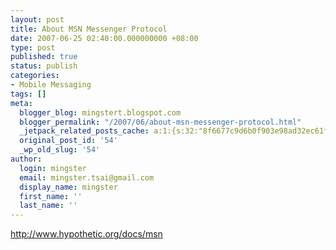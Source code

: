 ```yaml
---
layout: post
title: About MSN Messenger Protocol
date: 2007-06-25 02:40:00.000000000 +08:00
type: post
published: true
status: publish
categories:
- Mobile Messaging
tags: []
meta:
  blogger_blog: mingstert.blogspot.com
  blogger_permalink: "/2007/06/about-msn-messenger-protocol.html"
  _jetpack_related_posts_cache: a:1:{s:32:"8f6677c9d6b0f903e98ad32ec61f8deb";a:2:{s:7:"expires";i:1447371032;s:7:"payload";a:3:{i:0;a:1:{s:2:"id";i:111;}i:1;a:1:{s:2:"id";i:563;}i:2;a:1:{s:2:"id";i:39;}}}}
  original_post_id: '54'
  _wp_old_slug: '54'
author:
  login: mingster
  email: mingster.tsai@gmail.com
  display_name: mingster
  first_name: ''
  last_name: ''
---
```

<p><a href="http://www.hypothetic.org/docs/msn/">http://www.hypothetic.org/docs/msn</a></p>
